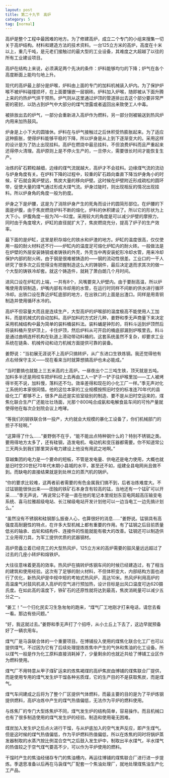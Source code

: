 ```yaml
---
layout: post
title: 第二十九节　高炉
category: 5
tag: [normal]
---
```


高炉是整个工程中最困难的地方。为了修建高炉，成立二个专门的小组来搜集一切关于高炉结构。材料和建造方法的技术资料。一台125立方米的高炉，高度在十米以上，重几千吨，是元老们接触过的最大型的工业设备，其难度之大超越了以往的所有工业建设项目。

高炉在结构上来说，必须满足两个先决的条件：炉料能够均匀的下降；炉气在各个高度断面上能均匀地上升。

现代的高炉最上部分是炉喉，炉料由上面的专门的加料机械装入炉内。为了保护炉喉不被炉料碰撞损坏，在上面要镶嵌一层钢砖。炉料加入炉喉，随即被从下面升腾上来的灼热炉气烘干预热。炉气则从这里通过炉顶的管道排出去这个部分要非常严密的密封，以防占到炉气中大部分的煤气泄露或者返回出来致使工人中毒。

被排放出去的炉气，一部分会重新进入高炉作为燃料，另一部分则被输送到热风炉内用来加热鼓风。

炉身是上小下大的圆锥休。炉料在与炉气接触过之后休积受热膨胀起来。为了适应这种膨胀，使得炉料能够平稳的下降，所以炉身是从上到下逐渐变大的。采用这样的设计是为了防止出现挂料。高炉在燃烧中最忌挂料，不但浪费炉料而且严重起来还得停火清理。高炉原则上是不停火生产的，一旦停火，需要很长时间才能恢复生产。

冶炼的矿石颗粒越细，边缘的煤气流就越大，高炉才不会挂料。边缘煤气流的流动与炉身角度有关。在炉料下降的过程中，较重的矿石趋向垂直下降当炉身角小的时候，矿石就会离炉壁远，焦炭大量的移向炉壁。这时候在炉壁附近形成疏松的圆环带，促使大量的煤气通过形成大煤气流。炉身过陡时，则出现相反的情况出现挂料。所以炉身角的角度一般为豹度。

炉身之下是炉腰，这是为了消除炉身产生的死角而设计的圆简形部位。在炉腰的下面是炉腹，由于焦炭燃烧炉料不断的熔化，炉料的休积建设了。所以它的形状为上大下小。炉腹角度一般为76～82度。采用较大的角度是可以减少炉壁的摩擦力，同时由于角度增大，炉缸的直径就扩大了，焦炭燃烧充分，提高了炉子的生产效率。

最下面的是炉缸，这里是积存熔化的铁水和炉渣的地方。炉缸的温度很高，仅仅使用一般的耐火材料还不行――炉缸内的温度足可熔化炉缸内的耐火砖。一般做法是在炉壁的外层安装铸钢或者铸铁的外壳，外壳当中再安装蛇形冷却水管，用来冷却保护内部的耐火砖。由于钢是很难被铸造的――钢的流动性很差。工业口的一干人研究了很多次之后觉得没有把握制造这么大的铸钢件，最后决定退而求其次的做一个大型的铸铁冷却套。就这个铸造件，就耗了萧白朗几个月时间。

进风口设在炉缸的上端，一共有8个，风嘴要突入炉壁内。由于要耐高温，所以炉嘴使用青铜制造，炉嘴内部有冷却用的水管，在运行时同样不间断的供水进行循环冷却。出铁口设在靠近炉缸底部的地方，在出铁口的上面是出渣口。同样是用青铜制造并使用循环水冷的。

高炉不但容量大而且是连续生产，大型高炉的炉喉部的温度极高不能使用人工加料，而是机械式的自动加料。高炉加料的方式好几种，姜野和季无声商量下来决定采用机械结构中最为简单的装料桶装料法。装料蛹是钟形的，将料斗运到炉顶然后将装料桶升至炉顶上，卡住炉顶，然后炉料从可开启的桶底部漏到炉喉里去。料斗是通过曲柄连杆机构在轨道上滑动带动料桶的。这套系统虽然不复杂，却要求工业系统在链条、机械传动和动力机械方面提供可靠的装备。

姜野说：“当初展无涯说不上高炉只搞转炉，从广东进口生铁炼钢。我还觉得他有点右倾保守主义――现在看来当时就算想搞高炉也未必能成。”

“当时要搞也就能上三五米高的土高炉。一昼夜出个二三吨生铁，顶天就是五吨。加料多半还是用绞车把炉料绞上去再由工人一铲子一铲子往炉喉里加――工人被烤得半死不说，加料慢，落料还不匀。效率差得和现在的小化工厂一样。”季无声对化工系统的本家很同情。他的这位本家的工业规模按照旧时空的标准连70年代的县级化工厂都够不上，很多产品还是实验室级别的制造、要不是从旧时空运来的，煤焦化联合生产厂还能壮壮场面，光那个800吨合成氨和电解食盐车间的可怜产量就使得他在每次企划院会议上咆哮。

“等我们的钢铁联合体一投产，大约就会大规模的暴化工设备了，你们机械部门的担子不轻啊。”

“这算得了什么……”姜野倒不在乎，“能不能出点特种钢什么的？特别不锈钢之类。要用得地方太多了，还有硅钢，造发电机、电动机和变压器都需要。你不知道常公三天两头到我们那里哭诉电力建设上他没有用武之地啊。”

穿越集团的电力是一个要命的短板，不管是发电量、供电还是电力使用，大概也就是旧时空20世纪70年代末期小县城的水平，甚至还不如，组建全县电网尚且做不到。而缺电的直接结果就是到处林立的蒸汽机的锅炉。

“你的要求比较难，这两者前者需要的有色金属我们搞不到，后者冶炼难度大。不过锰钢能很快出来――田独的铁矿石本身含有较高的锰，当地还有一个锰矿可以开采……”季无声说，“再说常公不是一直在他的笔记本里规划东亚电网超高压输变电系统、喜马拉雅超级电站、长江梯级电站开发计划他可以一边当电工一边先搞计划么。”

“虽然没有不锈钢和硅钢那么振奋人心，也算很好的消息……”姜野说。锰钢具有高强度高耐磨性的特点，在许多大型机械上都有重要的作用。有了锰钢之后目前质量低劣的轴承、齿轮和结构件、连接件的性能就能有极大的改善。锰钢还可以制造供工业用得刀具，为军工提供优质的武器钢材。

高炉旁矗立着已经完工的大型热风炉，125立方米的高炉需要的鼓风量远远超过了过去的几座小转炉和熔铁炉。

大往往意味着更高的效率。热风炉在搞转炉炼钢车间的时候已经建造过，有了相当的建筑和使用经验。这次有了足够的耐火材料，不但体积变大，内部结构方面也进行了优化，新热风炉是中规中矩的考帕式热风炉，高达10米。热风炉利用高炉的高温废气对鼓风机进入高炉的空气进行预加热，设计目标是出风口温度可达620摄氏度。在如此高的温度下，铁矿石的还原性就将达到最高，焦炭消耗量可以减少五分之一。

“姜工！”一个归化民实习生急匆匆的跑来，“煤气厂工地刚才打来电话，请您去看一看。那边有些问题。”

“好，我这就过去。”姜野和季无声打了个招呼，从小土丘上下去了，这边早就预备好了一辆农用车。

煤气厂是马袅联合体的一个重要项目。在博铺投入使用的煤焦化联合化工厂也可以提供煤气，不过因为它有了后续处理提炼炼焦中产生的气休和焦油的化工设备。所以煤气一般是作为化工原料直接消耗掉了，少量剩余的也就近共给了博铺工业区作为燃料使用。

煤气厂不用特意从甲子煤矿运来的炼焦褐煤的高炉焦炭由博铺的煤焦联合厂提供，而是使用专用的煤气发生炉干馏各种劣质煤，它的生产目的不是获取焦炭，而是煤气。

煤气车间建成之后将为了整个厂区提供气体燃料，而最主要的目的是为了平炉炼钢提供燃料，高炉冶炼中产生的煤气热值偏低，无法作为平炉的燃料使用。

与炼焦厂的专门大型炼焦炉不同，煤气发生炉的结构简单，容易操作。而且机械口也有了很多制造使用的煤气发生炉的经验。制造和使用毫无困难。

煤炭加入发生炉之后点火进行干馏，与从炉底加入的空气发声反应，即产生煤气。但是这时候的煤气热值偏低，作为平炉燃料热值偏低，所以在炼焦的同时将锅炉蒸发器制取的水蒸汽按比例混合空气之后鼓入发生炉中，制取出半水煤气，半水煤气的热值较之于空气煤气要高不少，可以作为平炉使用的燃料。

干馏时产生的焦油经储存专门的焦油槽内，再运往博铺的煤焦联合厂进行进一步提炼。季退思准备以后再在马袅煤气厂配套一个焦油处理厂，就地处理煤焦油生产化工产品。